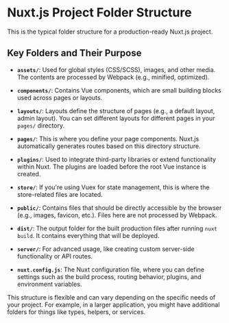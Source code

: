 # Nuxt.js Project Folder Structure

This is the typical folder structure for a production-ready Nuxt.js project.


## Key Folders and Their Purpose

- **`assets/`**: Used for global styles (CSS/SCSS), images, and other media. The contents are processed by Webpack (e.g., minified, optimized).
  
- **`components/`**: Contains Vue components, which are small building blocks used across pages or layouts.
  
- **`layouts/`**: Layouts define the structure of pages (e.g., a default layout, admin layout). You can set different layouts for different pages in your `pages/` directory.

- **`pages/`**: This is where you define your page components. Nuxt.js automatically generates routes based on this directory structure.

- **`plugins/`**: Used to integrate third-party libraries or extend functionality within Nuxt. The plugins are loaded before the root Vue instance is created.

- **`store/`**: If you're using Vuex for state management, this is where the store-related files are located.

- **`public/`**: Contains files that should be directly accessible by the browser (e.g., images, favicon, etc.). Files here are not processed by Webpack.

- **`dist/`**: The output folder for the built production files after running `nuxt build`. It contains everything that will be deployed.

- **`server/`**: For advanced usage, like creating custom server-side functionality or API routes.

- **`nuxt.config.js`**: The Nuxt configuration file, where you can define settings such as the build process, routing behavior, plugins, and environment variables.

This structure is flexible and can vary depending on the specific needs of your project. For example, in a larger application, you might have additional folders for things like types, helpers, or services.
